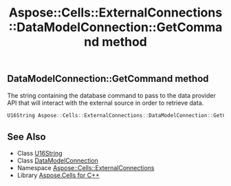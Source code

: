 ﻿---
title: Aspose::Cells::ExternalConnections::DataModelConnection::GetCommand method
linktitle: GetCommand
second_title: Aspose.Cells for C++ API Reference
description: 'Aspose::Cells::ExternalConnections::DataModelConnection::GetCommand method. The string containing the database command to pass to the data provider API that will interact with the external source in order to retrieve data in C++.'
type: docs
weight: 700
url: /cpp/aspose.cells.externalconnections/datamodelconnection/getcommand/
---
## DataModelConnection::GetCommand method


The string containing the database command to pass to the data provider API that will interact with the external source in order to retrieve data.

```cpp
U16String Aspose::Cells::ExternalConnections::DataModelConnection::GetCommand()
```

## See Also

* Class [U16String](../../../aspose.cells/u16string/)
* Class [DataModelConnection](../)
* Namespace [Aspose::Cells::ExternalConnections](../../)
* Library [Aspose.Cells for C++](../../../)
